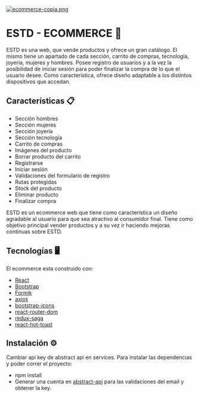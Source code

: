[![ecommerce-copia.png](https://i.postimg.cc/23py46Wy/ecommerce-copia.png)](https://postimg.cc/sGc3z3wC)

# ESTD - ECOMMERCE 🛒
ESTD es una web, que vende productos y ofrece un gran catálogo. El mismo tiene un apartado de cada sección, carrito de compras, tecnologia, joyeria, mujeres y hombres.
Posee registro de usuarios y a la vez la posibilidad de iniciar sesión para poder finalizar la compra de lo que el usuario desee.
Como característica, ofrece diseño adaptable a los distintos dispositivos que accedan.

## Características 📋
- Sección hombres
- Sección mujeres
- Sección joyería
- Sección tecnología
- Carrito de compras
- Imágenes del producto
- Borrar producto del carrito
- Registrarse
- Iniciar sesión 
- Validaciones del formulario de registro
- Rutas protegidas
- Stock del producto
- Eliminar producto
- Finalizar compra

ESTD es un ecommerce web que tiene como característica un diseño agradable al usuario para que sea atractivo al consumidor final.
Tiene como objetivo principal vender productos y a su vez ir haciendo mejoras continuas sobre ESTD.

## Tecnologías 🖥️
El ecommerce esta construido con:

- [React](https://es.reactjs.org/)
- [Bootstrap](https://getbootstrap.com/)
- [Formik](https://formik.org/docs/tutorial)
- [axios](https://axios-http.com/)
- [bootstrap-icons](https://icons.getbootstrap.com/)
- [react-router-dom](https://reactrouter.com/en/main)
- [redux-saga](https://redux-saga.js.org/)
- [react-hot-toast](https://react-hot-toast.com/docs)

## Instalación ⚙️
Cambiar api key de abstract api en services.
Para instalar las dependencias y poder correr el proyecto:
- npm install
- Generar una cuenta en [abstract-api](https://www.abstractapi.com/) para las validaciones del email y obtener la key.
